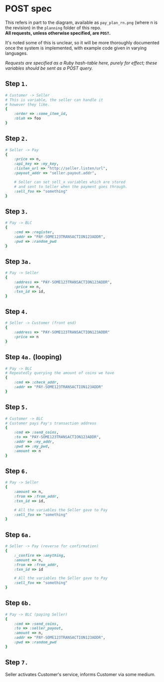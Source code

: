 POST spec
=========
This refers in part to the diagram, available as `pay_plan_rn.png` (where n is the revision) in the `planning` folder of this repo.  
__All requests, unless otherwise specified, are `POST`.__

It's noted some of this is unclear, so it will be more thoroughly documented once the system is implemented, with example code given in varying languages.

_Requests are specified as a Ruby hash-table here, purely for effect; these variables should be sent as a POST query._
## Step `1.`
```ruby
# Customer -> Seller
# This is variable, the seller can handle it
# however they like.
{
    :order => :some_item_id,
    :blah => foo
}
```

## Step `2.`
```ruby
# Seller -> Pay
{
    :price => n,
    :api_key => :my_key,
    :listen_url => "http://seller.listen/url",
    :payout_addr => "seller.payout.addr",

    # Seller can set sell_x variables which are stored
    # and sent to Seller when the payment goes through.
    :sell_foo => "something"
}
```

## Step `3.`
```ruby
# Pay -> BLC
{
    :cmd => :register,
    :addr => "PAY-SOME123TRANSACTION123ADDR",
    :pwd => :random_pwd
}
```

## Step `3a.`
```ruby
# Pay -> Seller
{
    :address => "PAY-SOME123TRANSACTION123ADDR",
    :price => n,
    :txn_id => id,
}
```

## Step `4.`
```ruby
# Seller -> Customer (front end)
{
    :address => "PAY-SOME123TRANSACTION123ADDR"
    :price => n
}
```

## Step `4a.` (looping)
```ruby
# Pay -> BLC
# Repeatedly querying the amount of coins we have
{
    :cmd => :check_addr,
    :addr => "PAY-SOME123TRANSACTION123ADDR"
}
```

## Step `5.`
```ruby
# Customer -> BLC
# Customer pays Pay's transaction address
{
    :cmd => :send_coins,
    :to => "PAY-SOME123TRANSACTION123ADDR",
    :addr => :my_addr,
    :pwd => :my_pwd,
    :amount => n
}
```

## Step `6.`
```ruby
# Pay -> Seller
{
    :amount => n,
    :from => :from_addr,
    :txn_id => id,

    # All the variables the Seller gave to Pay
    :sell_foo => "something"
}
```

## Step `6a.`
```ruby
# Seller -> Pay (reverse for confirmation)
{
    :_confirm => :anything,
    :amount => n,
    :from => :from_addr,
    :txn_id => id

    # All the variables the Seller gave to Pay
    :sell_foo => "something"
}
```

## Step `6b.`
```ruby
# Pay -> BLC (paying Seller)
{
    :cmd => :send_coins,
    :to => :seller_payout,
    :amount => n,
    :addr => "PAY-SOME123TRANSACTION123ADDR",
    :pwd => :random_pwd
}
```

## Step `7.`
Seller activates Customer's service, informs Customer via some medium.
